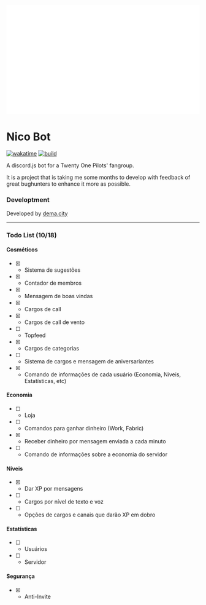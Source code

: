 ![Nico](https://raw.githubusercontent.com/jurgenjacobsen/nico/main/assets/Nico1.png)
# Nico Bot
[![wakatime](https://wakatime.com/badge/github/jurgenjacobsen/nico.svg)](https://wakatime.com/badge/github/jurgenjacobsen/nico)
[![build](https://img.shields.io/github/languages/top/jurgenjacobsen/nico?style=flat-square)](#)

A discord.js bot for a Twenty One Pilots' fangroup.

It is a project that is taking me some months to develop with feedback of great bughunters to enhance it more as possible.

### Developtment
Developed by [dema.city](https://dema.city/join)

___
### Todo List (10/18)
#### Cosméticos

- [X] - Sistema de sugestões
- [X] - Contador de membros
- [X] - Mensagem de boas vindas
- [X] - Cargos de call
- [X] - Cargos de call de vento
- [ ] - Topfeed
- [X] - Cargos de categorias
- [ ] - Sistema de cargos e mensagem de aniversariantes
- [X] - Comando de informações de cada usuário (Economia, Níveis, Estatísticas, etc)

#### Economia

- [ ] - Loja
- [ ] - Comandos para ganhar dinheiro (Work, Fabric)
- [X] - Receber dinheiro por mensagem enviada a cada minuto
- [ ] - Comando de informações sobre a economia do servidor

#### Níveis

- [X] - Dar XP por mensagens 
- [ ] - Cargos por nível de texto e voz
- [ ] - Opções de cargos e canais que darão XP em dobro

#### Estatísticas

- [ ] - Usuários
- [ ] - Servidor

#### Segurança
- [X] - Anti-Invite
